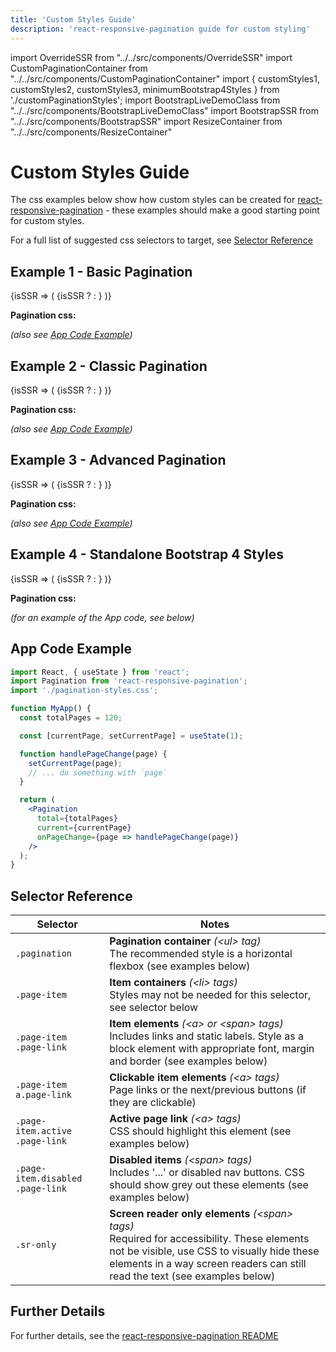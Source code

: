 ```yaml
---
title: 'Custom Styles Guide'
description: 'react-responsive-pagination guide for custom styling'
---
```


import OverrideSSR from "../../src/components/OverrideSSR"
import CustomPaginationContainer from "../../src/components/CustomPaginationContainer"
import { customStyles1, customStyles2, customStyles3, minimumBootstrap4Styles } from './customPaginationStyles';
import BootstrapLiveDemoClass from "../../src/components/BootstrapLiveDemoClass"
import BootstrapSSR from "../../src/components/BootstrapSSR"
import ResizeContainer from "../../src/components/ResizeContainer"

# Custom Styles Guide

The css examples below show how custom styles can be created for [react-responsive-pagination](https://www.npmjs.com/package/react-responsive-pagination) - these examples should make a good starting point for custom styles.

For a full list of suggested css selectors to target, see [Selector Reference](#selector-reference)

## Example 1 - Basic Pagination

<OverrideSSR>
{isSSR => (
  <CustomPaginationContainer customStyles={customStyles1}>
    {isSSR ? <BootstrapSSR /> : <BootstrapLiveDemoClass />}
  </CustomPaginationContainer>
)}
</OverrideSSR>

**Pagination css:**

<CodeBlock code={customStyles1} language='css' />

_(also see [App Code Example](#app-code-example))_

## Example 2 - Classic Pagination

<OverrideSSR>
{isSSR => (
  <CustomPaginationContainer customStyles={customStyles2}>
    {isSSR ? <BootstrapSSR /> : <BootstrapLiveDemoClass />}
  </CustomPaginationContainer>
)}
</OverrideSSR>

**Pagination css:**

<CodeBlock code={customStyles2} language='css' />

_(also see [App Code Example](#app-code-example))_

## Example 3 - Advanced Pagination

<OverrideSSR>
{isSSR => (
  <CustomPaginationContainer customStyles={customStyles3}>
    {isSSR ? <BootstrapSSR /> : <BootstrapLiveDemoClass />}
  </CustomPaginationContainer>
)}
</OverrideSSR>

**Pagination css:**

<CodeBlock code={customStyles3} language='css' />

_(also see [App Code Example](#app-code-example))_

## Example 4 - Standalone Bootstrap 4 Styles

<OverrideSSR>
{isSSR => (
  <CustomPaginationContainer customStyles={minimumBootstrap4Styles}>
    {isSSR ? <BootstrapSSR /> : <BootstrapLiveDemoClass />}
  </CustomPaginationContainer>
)}
</OverrideSSR>

**Pagination css:**

<CodeBlock code={minimumBootstrap4Styles} language='css' />

_(for an example of the App code, see below)_

## App Code Example

```jsx title=index.js
import React, { useState } from 'react';
import Pagination from 'react-responsive-pagination';
import './pagination-styles.css';

function MyApp() {
  const totalPages = 120;

  const [currentPage, setCurrentPage] = useState(1);

  function handlePageChange(page) {
    setCurrentPage(page);
    // ... do something with `page`
  }

  return (
    <Pagination
      total={totalPages}
      current={currentPage}
      onPageChange={page => handlePageChange(page)}
    />
  );
}
```

## Selector Reference

| Selector                         | Notes                                                                                                                                                                                                                         |
| -------------------------------- | ----------------------------------------------------------------------------------------------------------------------------------------------------------------------------------------------------------------------------- |
| `.pagination`                    | **Pagination container** _(<ul\> tag)_<br />The recommended style is a horizontal flexbox (see examples below)                                                                                                                |
| `.page-item`                     | **Item containers** _(<li\> tags)_<br />Styles may not be needed for this selector, see selector below                                                                                                                        |
| `.page-item .page-link`          | **Item elements** _(<a\> or <span\> tags)_<br />Includes links and static labels. Style as a block element with appropriate font, margin and border (see examples below)                                                      |
| `.page-item a.page-link`         | **Clickable item elements** _(<a\> tags)_<br />Page links or the next/previous buttons (if they are clickable)                                                                                                                |
| `.page-item.active .page-link`   | **Active page link** _(<a\> tags)_<br />CSS should highlight this element (see examples below)                                                                                                                                |
| `.page-item.disabled .page-link` | **Disabled items** _(<span\> tags)_<br />Includes '...' or disabled nav buttons. CSS should show grey out these elements (see examples below)                                                                                 |
| `.sr-only`                       | **Screen reader only elements** _(<span\> tags)_<br />Required for accessibility. These elements not be visible, use CSS to visually hide these elements in a way screen readers can still read the text (see examples below) |

## Further Details

For further details, see the [react-responsive-pagination README](https://www.npmjs.com/package/react-responsive-pagination)
